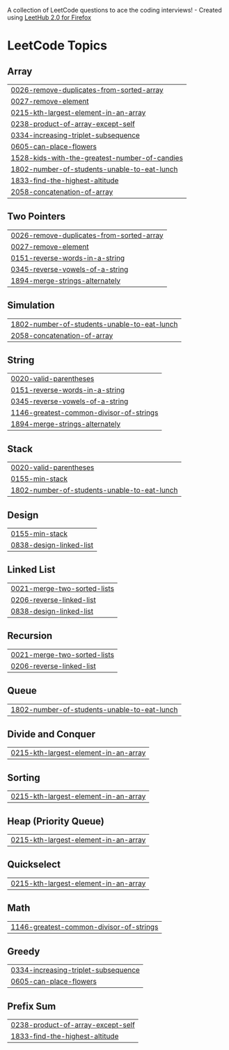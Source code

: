 A collection of LeetCode questions to ace the coding interviews! - Created using [LeetHub 2.0 for Firefox](https://github.com/maitreya2954/LeetHub-2.0-Firefox)
<!---LeetCode Topics Start-->
# LeetCode Topics
## Array
|  |
| ------- |
| [0026-remove-duplicates-from-sorted-array](https://github.com/iltrds/LeetCode/tree/master/0026-remove-duplicates-from-sorted-array) |
| [0027-remove-element](https://github.com/iltrds/LeetCode/tree/master/0027-remove-element) |
| [0215-kth-largest-element-in-an-array](https://github.com/iltrds/LeetCode/tree/master/0215-kth-largest-element-in-an-array) |
| [0238-product-of-array-except-self](https://github.com/iltrds/LeetCode/tree/master/0238-product-of-array-except-self) |
| [0334-increasing-triplet-subsequence](https://github.com/iltrds/LeetCode/tree/master/0334-increasing-triplet-subsequence) |
| [0605-can-place-flowers](https://github.com/iltrds/LeetCode/tree/master/0605-can-place-flowers) |
| [1528-kids-with-the-greatest-number-of-candies](https://github.com/iltrds/LeetCode/tree/master/1528-kids-with-the-greatest-number-of-candies) |
| [1802-number-of-students-unable-to-eat-lunch](https://github.com/iltrds/LeetCode/tree/master/1802-number-of-students-unable-to-eat-lunch) |
| [1833-find-the-highest-altitude](https://github.com/iltrds/LeetCode/tree/master/1833-find-the-highest-altitude) |
| [2058-concatenation-of-array](https://github.com/iltrds/LeetCode/tree/master/2058-concatenation-of-array) |
## Two Pointers
|  |
| ------- |
| [0026-remove-duplicates-from-sorted-array](https://github.com/iltrds/LeetCode/tree/master/0026-remove-duplicates-from-sorted-array) |
| [0027-remove-element](https://github.com/iltrds/LeetCode/tree/master/0027-remove-element) |
| [0151-reverse-words-in-a-string](https://github.com/iltrds/LeetCode/tree/master/0151-reverse-words-in-a-string) |
| [0345-reverse-vowels-of-a-string](https://github.com/iltrds/LeetCode/tree/master/0345-reverse-vowels-of-a-string) |
| [1894-merge-strings-alternately](https://github.com/iltrds/LeetCode/tree/master/1894-merge-strings-alternately) |
## Simulation
|  |
| ------- |
| [1802-number-of-students-unable-to-eat-lunch](https://github.com/iltrds/LeetCode/tree/master/1802-number-of-students-unable-to-eat-lunch) |
| [2058-concatenation-of-array](https://github.com/iltrds/LeetCode/tree/master/2058-concatenation-of-array) |
## String
|  |
| ------- |
| [0020-valid-parentheses](https://github.com/iltrds/LeetCode/tree/master/0020-valid-parentheses) |
| [0151-reverse-words-in-a-string](https://github.com/iltrds/LeetCode/tree/master/0151-reverse-words-in-a-string) |
| [0345-reverse-vowels-of-a-string](https://github.com/iltrds/LeetCode/tree/master/0345-reverse-vowels-of-a-string) |
| [1146-greatest-common-divisor-of-strings](https://github.com/iltrds/LeetCode/tree/master/1146-greatest-common-divisor-of-strings) |
| [1894-merge-strings-alternately](https://github.com/iltrds/LeetCode/tree/master/1894-merge-strings-alternately) |
## Stack
|  |
| ------- |
| [0020-valid-parentheses](https://github.com/iltrds/LeetCode/tree/master/0020-valid-parentheses) |
| [0155-min-stack](https://github.com/iltrds/LeetCode/tree/master/0155-min-stack) |
| [1802-number-of-students-unable-to-eat-lunch](https://github.com/iltrds/LeetCode/tree/master/1802-number-of-students-unable-to-eat-lunch) |
## Design
|  |
| ------- |
| [0155-min-stack](https://github.com/iltrds/LeetCode/tree/master/0155-min-stack) |
| [0838-design-linked-list](https://github.com/iltrds/LeetCode/tree/master/0838-design-linked-list) |
## Linked List
|  |
| ------- |
| [0021-merge-two-sorted-lists](https://github.com/iltrds/LeetCode/tree/master/0021-merge-two-sorted-lists) |
| [0206-reverse-linked-list](https://github.com/iltrds/LeetCode/tree/master/0206-reverse-linked-list) |
| [0838-design-linked-list](https://github.com/iltrds/LeetCode/tree/master/0838-design-linked-list) |
## Recursion
|  |
| ------- |
| [0021-merge-two-sorted-lists](https://github.com/iltrds/LeetCode/tree/master/0021-merge-two-sorted-lists) |
| [0206-reverse-linked-list](https://github.com/iltrds/LeetCode/tree/master/0206-reverse-linked-list) |
## Queue
|  |
| ------- |
| [1802-number-of-students-unable-to-eat-lunch](https://github.com/iltrds/LeetCode/tree/master/1802-number-of-students-unable-to-eat-lunch) |
## Divide and Conquer
|  |
| ------- |
| [0215-kth-largest-element-in-an-array](https://github.com/iltrds/LeetCode/tree/master/0215-kth-largest-element-in-an-array) |
## Sorting
|  |
| ------- |
| [0215-kth-largest-element-in-an-array](https://github.com/iltrds/LeetCode/tree/master/0215-kth-largest-element-in-an-array) |
## Heap (Priority Queue)
|  |
| ------- |
| [0215-kth-largest-element-in-an-array](https://github.com/iltrds/LeetCode/tree/master/0215-kth-largest-element-in-an-array) |
## Quickselect
|  |
| ------- |
| [0215-kth-largest-element-in-an-array](https://github.com/iltrds/LeetCode/tree/master/0215-kth-largest-element-in-an-array) |
## Math
|  |
| ------- |
| [1146-greatest-common-divisor-of-strings](https://github.com/iltrds/LeetCode/tree/master/1146-greatest-common-divisor-of-strings) |
## Greedy
|  |
| ------- |
| [0334-increasing-triplet-subsequence](https://github.com/iltrds/LeetCode/tree/master/0334-increasing-triplet-subsequence) |
| [0605-can-place-flowers](https://github.com/iltrds/LeetCode/tree/master/0605-can-place-flowers) |
## Prefix Sum
|  |
| ------- |
| [0238-product-of-array-except-self](https://github.com/iltrds/LeetCode/tree/master/0238-product-of-array-except-self) |
| [1833-find-the-highest-altitude](https://github.com/iltrds/LeetCode/tree/master/1833-find-the-highest-altitude) |
<!---LeetCode Topics End-->